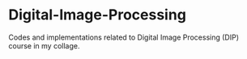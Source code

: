 # Digital-Image-Processing
Codes and implementations related to Digital Image Processing (DIP) course in my collage.
